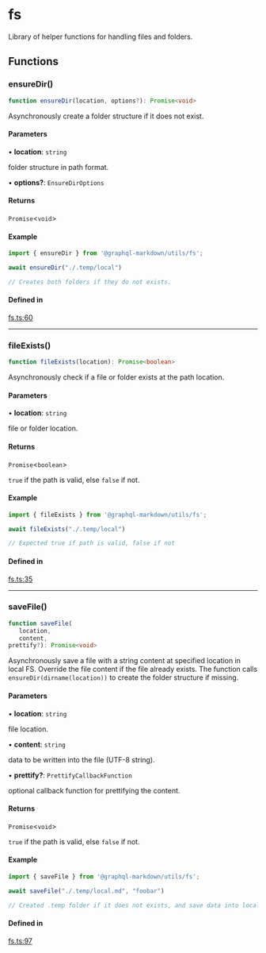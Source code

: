 # fs

Library of helper functions for handling files and folders.

## Functions

### ensureDir()

```ts
function ensureDir(location, options?): Promise<void>
```

Asynchronously create a folder structure if it does not exist.

#### Parameters

• **location**: `string`

folder structure in path format.

• **options?**: `EnsureDirOptions`

#### Returns

`Promise`\<`void`\>

#### Example

```js
import { ensureDir } from '@graphql-markdown/utils/fs';

await ensureDir("./.temp/local")

// Creates both folders if they do not exists.
```

#### Defined in

[fs.ts:60](https://github.com/graphql-markdown/graphql-markdown/blob/main/packages/utils/src/fs.ts#L60)

***

### fileExists()

```ts
function fileExists(location): Promise<boolean>
```

Asynchronously check if a file or folder exists at the path location.

#### Parameters

• **location**: `string`

file or folder location.

#### Returns

`Promise`\<`boolean`\>

`true` if the path is valid, else `false` if not.

#### Example

```js
import { fileExists } from '@graphql-markdown/utils/fs';

await fileExists("./.temp/local")

// Expected true if path is valid, false if not
```

#### Defined in

[fs.ts:35](https://github.com/graphql-markdown/graphql-markdown/blob/main/packages/utils/src/fs.ts#L35)

***

### saveFile()

```ts
function saveFile(
   location, 
   content, 
prettify?): Promise<void>
```

Asynchronously save a file with a string content at specified location in local FS.
Override the file content if the file already exists.
The function calls `ensureDir(dirname(location))` to create the folder structure if missing.

#### Parameters

• **location**: `string`

file location.

• **content**: `string`

data to be written into the file (UTF-8 string).

• **prettify?**: `PrettifyCallbackFunction`

optional callback function for prettifying the content.

#### Returns

`Promise`\<`void`\>

`true` if the path is valid, else `false` if not.

#### Example

```js
import { saveFile } from '@graphql-markdown/utils/fs';

await saveFile("./.temp/local.md", "foobar")

// Created .temp folder if it does not exists, and save data into local.md
```

#### Defined in

[fs.ts:97](https://github.com/graphql-markdown/graphql-markdown/blob/main/packages/utils/src/fs.ts#L97)
